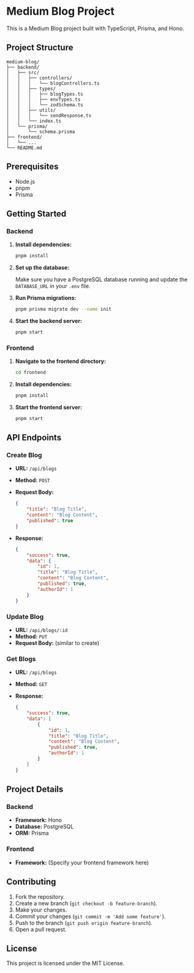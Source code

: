 # Medium Blog Project

This is a Medium Blog project built with TypeScript, Prisma, and Hono.

## Project Structure

```
medium-blog/
├── backend/
│   ├── src/
│   │   ├── controllers/
│   │   │   └── blogControllers.ts
│   │   ├── types/
│   │   │   ├── blogTypes.ts
│   │   │   ├── envTypes.ts
│   │   │   └── zodSchema.ts
│   │   ├── utils/
│   │   │   └── sendResponse.ts
│   │   └── index.ts
│   └── prisma/
│       └── schema.prisma
├── frontend/
│   └── ...
└── README.md
```

## Prerequisites

- Node.js
- pnpm
- Prisma

## Getting Started

### Backend

1. **Install dependencies:**

    ```sh
    pnpm install
    ```

2. **Set up the database:**

    Make sure you have a PostgreSQL database running and update the `DATABASE_URL` in your `.env` file.

3. **Run Prisma migrations:**

    ```sh
    pnpm prisma migrate dev --name init
    ```

4. **Start the backend server:**

    ```sh
    pnpm start
    ```

### Frontend

1. **Navigate to the frontend directory:**

    ```sh
    cd frontend
    ```

2. **Install dependencies:**

    ```sh
    pnpm install
    ```

3. **Start the frontend server:**

    ```sh
    pnpm start
    ```

## API Endpoints

### Create Blog

- **URL:** `/api/blogs`
- **Method:** `POST`
- **Request Body:**

    ```json
    {
        "title": "Blog Title",
        "content": "Blog Content",
        "published": true
    }
    ```

- **Response:**

    ```json
    {
        "success": true,
        "data": {
            "id": 1,
            "title": "Blog Title",
            "content": "Blog Content",
            "published": true,
            "authorId": 1
        }
    }
    ```

### Update Blog

- **URL:** `/api/blogs/:id`
- **Method:** `PUT`
- **Request Body:** (similar to create)

### Get Blogs

- **URL:** `/api/blogs`
- **Method:** `GET`
- **Response:**

    ```json
    {
        "success": true,
        "data": [
            {
                "id": 1,
                "title": "Blog Title",
                "content": "Blog Content",
                "published": true,
                "authorId": 1
            }
        ]
    }
    ```

## Project Details

### Backend

- **Framework:** Hono
- **Database:** PostgreSQL
- **ORM:** Prisma

### Frontend

- **Framework:** (Specify your frontend framework here)

## Contributing

1. Fork the repository.
2. Create a new branch (`git checkout -b feature-branch`).
3. Make your changes.
4. Commit your changes (`git commit -m 'Add some feature'`).
5. Push to the branch (`git push origin feature-branch`).
6. Open a pull request.

## License

This project is licensed under the MIT License.

